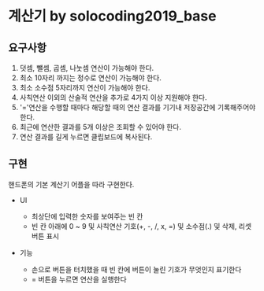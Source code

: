 # 계산기 by solocoding2019_base

## 요구사항
1. 덧셈, 뺄셈, 곱셈, 나눗셈 연산이 가능해야 한다.
2. 최소 10자리 까지는 정수로 연산이 가능해야 한다.
3. 최소 소수점 5자리까지 연산이 가능해야 한다.
4. 사칙연산 이외의 산술적 연산을 추가로 4가지 이상 지원해야 한다.
5. '='연산을 수행할 때마다 해당할 때의 연산 결과를 기기내 저장공간에 기록해주어야 한다.
6. 최근에 연산한 결과를 5개 이상은 조회할 수 있어야 한다.
7. 연산 결과를 길게 누르면 클립보드에 복사된다.

## 구현
핸드폰의 기본 계산기 어플을 따라 구현한다.
* UI 
  * 최상단에 입력한 숫자를 보여주는 빈 칸
  * 빈 칸 아래에 0 ~ 9 및 사칙연산 기호(+, -, /, x, =) 및 소수점(.) 및 삭제, 리셋 버튼 표시

* 기능
  * 손으로 버튼을 터치했을 때 빈 칸에 버튼이 눌린 기호가 무엇인지 표기한다
  * = 버튼을 누르면 연산을 실행한다
